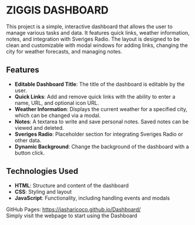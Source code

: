 # ZIGGIS DASHBOARD

This project is a simple, interactive dashboard that allows the user to manage various tasks and data. It features quick links, weather information, notes, and integration with Sveriges Radio. The layout is designed to be clean and customizable with modal windows for adding links, changing the city for weather forecasts, and managing notes.

## Features

- **Editable Dashboard Title**: The title of the dashboard is editable by the user.
- **Quick Links**: Add and remove quick links with the ability to enter a name, URL, and optional icon URL.
- **Weather Information**: Displays the current weather for a specified city, which can be changed via a modal.
- **Notes**: A textarea to write and save personal notes. Saved notes can be viewed and deleted.
- **Sveriges Radio**: Placeholder section for integrating Sveriges Radio or other data.
- **Dynamic Background**: Change the background of the dashboard with a button click.

## Technologies Used

- **HTML**: Structure and content of the dashboard
- **CSS**: Styling and layout
- **JavaScript**: Functionality, including handling events and modals

GitHub Pages: https://jasharicoco.github.io/Dashboard/  
Simply visit the webpage to start using the Dashboard

